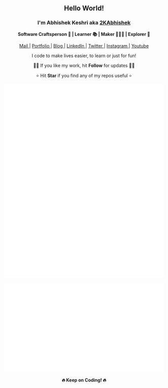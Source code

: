 <div align="center">
  <h2> Hello World! </h2>
   <h3> I'm Abhishek Keshri aka <a href="https://2kabhishek.github.io" target="_blank">2KAbhishek </a> </h3>
   <p> <b>  Software Craftsperson 💼 | Learner 📚 | Maker 👨🏻‍💻 | Explorer 🔎 </b> </p>

   <a href="mailto:iam2kabhishek@gmail.com" target="_blank">Mail </a> |
   <a href="https://2kabhishek.github.io" target="_blank">Portfolio </a> |
   <a href="https://2kabhishek.blogspot.com" target="_blank">Blog </a> |
   <a href="https://linkedin.com/in/2kabhishek" target="_blank">LinkedIn </a> |
   <a href="https://twitter.com/2kabhishek" target="_blank">Twitter </a> |
   <a href="https://www.instagram.com/iam2kabhishek" target="_blank">Instagram </a> |
   <a href="https://www.youtube.com/2kabhishek" target="_blank">Youtube </a>
   <br>
   <p> I code to make lives easier, to learn or just for fun! </p> 
   <p> 🙏🏼 If you like my work, hit <b>Follow</b> for updates 🙏🏼 </p>
   <p> ⭐ Hit <b>Star</b> if you find any of my repos useful ⭐ </p>
  
   ![Metrics](https://github.com/2kabhishek/2kabhishek/blob/main/github-metrics.svg)

   ![Tweets](https://github.com/2kabhishek/2kabhishek/blob/main/tweets.svg)
   <p> <b> 🔥 Keep on Coding! 🔥 </b></p>
</div>
